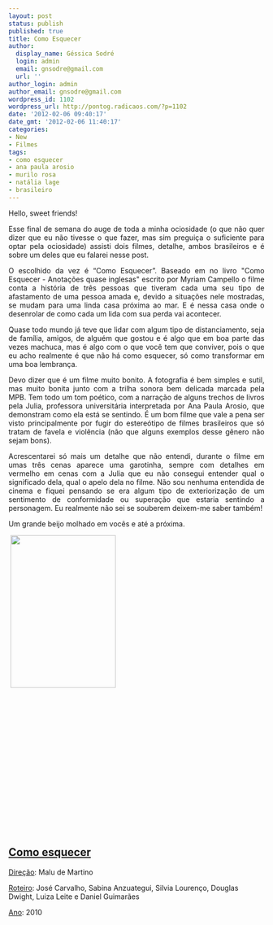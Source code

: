 ```yaml
---
layout: post
status: publish
published: true
title: Como Esquecer
author:
  display_name: Géssica Sodré
  login: admin
  email: gnsodre@gmail.com
  url: ''
author_login: admin
author_email: gnsodre@gmail.com
wordpress_id: 1102
wordpress_url: http://pontog.radicaos.com/?p=1102
date: '2012-02-06 09:40:17'
date_gmt: '2012-02-06 11:40:17'
categories:
- New
- Filmes
tags:
- como esquecer
- ana paula arosio
- murilo rosa
- natália lage
- brasileiro
---
```

<p style="text-align: justify;">Hello, sweet friends!</p>
<p style="text-align: justify;">Esse final de semana do auge de toda a minha ociosidade (o que não quer dizer que eu não tivesse o que fazer, mas sim preguiça o suficiente para optar pela ociosidade) assisti dois filmes, detalhe, ambos brasileiros e é sobre um deles que eu falarei nesse post.</p>
<p style="text-align: justify;">O escolhido da vez é “Como Esquecer”. Baseado em no livro "Como Esquecer - Anotações quase inglesas" escrito por Myriam Campello o filme conta a história de três pessoas que tiveram cada uma seu tipo de afastamento de uma pessoa amada e, devido a situações nele mostradas, se mudam para uma linda casa próxima ao mar. E é nessa casa onde o desenrolar de como cada um lida com sua perda vai acontecer.</p>
<p style="text-align: justify;">Quase todo mundo já teve que lidar com algum tipo de distanciamento, seja de família, amigos, de alguém que gostou e é algo que em boa parte das vezes machuca, mas é algo com o que você tem que conviver, pois o que eu acho realmente é que não há como esquecer, só como transformar em uma boa lembrança.</p>
<p style="text-align: justify;">Devo dizer que é um filme muito bonito. A fotografia é bem simples e sutil, mas muito bonita junto com a trilha sonora bem delicada marcada pela MPB. Tem todo um tom poético, com a narração de alguns trechos de livros pela Julia, professora universitária interpretada por Ana Paula Arosio, que demonstram como ela está se sentindo. É um bom filme que vale a pena ser visto principalmente por fugir do estereótipo de filmes brasileiros que só tratam de favela e violência (não que alguns exemplos desse gênero não sejam bons).</p>
<p style="text-align: justify;">Acrescentarei só mais um detalhe que não entendi, durante o filme em umas três cenas aparece uma garotinha, sempre com detalhes em vermelho em cenas com a Julia que eu não consegui entender qual o significado dela, qual o apelo dela no filme. Não sou nenhuma entendida de cinema e fiquei pensando se era algum tipo de exteriorização de um sentimento de conformidade ou superação que estaria sentindo a personagem. Eu realmente não sei se souberem deixem-me saber também!</p>
<p style="text-align: justify;">Um grande beijo molhado em vocês e até a próxima.</p>
<p> <a href="http://pontog.radicaos.com/wp-content/uploads/2012/02/como_esquecer.jpg" target="_blank"><img class="alignleft size-medium wp-image-1103" style="border-style: initial; border-color: initial; border-image: initial; border-width: 0px;" title="Como Esquecer" src="http://pontog.radicaos.com/wp-content/uploads/2012/02/como_esquecer-207x300.jpg" alt="" width="207" height="300" /></a></p>
<p>&nbsp;</p>
<p>&nbsp;</p>
<p>&nbsp;</p>
<p>&nbsp;</p>
<p>&nbsp;</p>
<p>&nbsp;</p>
<p>&nbsp;</p>
<p>&nbsp;</p>
<p>&nbsp;</p>
<h2><span style="text-decoration: underline;">Como esquecer</span></h2>
<p><span style="text-decoration: underline;">Direção</span>: Malu de Martino</p>
<p><span style="text-decoration: underline;">Roteiro</span>: José Carvalho, Sabina Anzuategui, Silvia Lourenço, Douglas Dwight, Luiza Leite e Daniel Guimarães</p>
<p><span style="text-decoration: underline;">Ano</span>: 2010</p>
